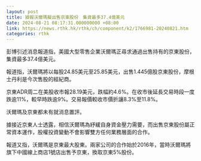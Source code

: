 ```yaml
---
layout: post
title: 據報沃爾瑪擬出售京東股份　集資最多37.4億美元
date: 2024-08-21 08:17:31.000000000 +08:00
link: https://news.rthk.hk/rthk/ch/component/k2/1766981-20240821.htm
categories: rthk
---
```


彭博引述消息報道指，美國大型零售企業沃爾瑪正尋求通過出售持有的京東股份，集資最多37.4億美元。

報道指，沃爾瑪將以每股24.85美元至25.85美元，出售1.445億股京東股份，摩根士丹利是今次售股的經紀商。

京東ADR周二在美股收市報28.19美元，跌幅約4.6%。在收市後延長交易時段一度跌逾11%，較早時跌逾9%。交易報價較收市價折讓8.3%至11.8%。

沃爾瑪及京東都未有就消息置評。

據接近京東人士透露，相信沃爾瑪為紓緩自身資金壓力需要，而出售京東股份屬正常資本運作，股權投資變動不會影響雙方任何業務層面的合作。

報道又指，沃爾瑪是京東最大股東。兩家公司的合作始於2016年，當時沃爾瑪將旗下中國線上商店1號店出售予京東，換取京東5%股份。
